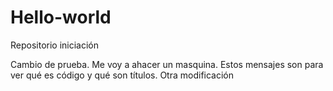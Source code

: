 # Hello-world
Repositorio iniciación


Cambio de prueba. Me voy a ahacer un masquina. Estos mensajes son para ver qué es código y qué son títulos. Otra modificación
